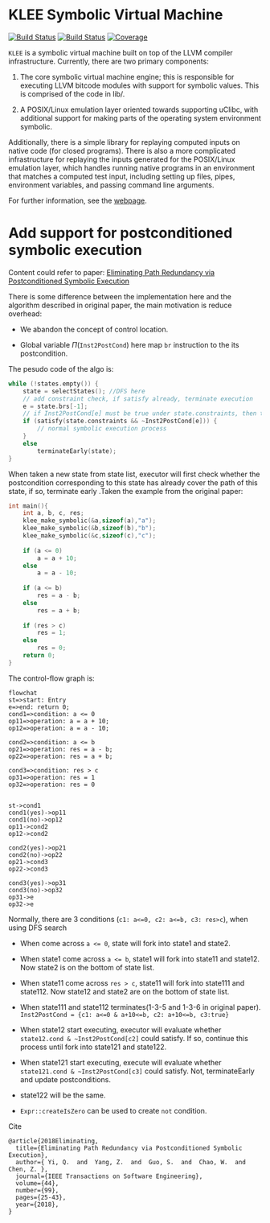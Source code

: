 KLEE Symbolic Virtual Machine
=============================

[![Build Status](https://github.com/klee/klee/workflows/CI/badge.svg)](https://github.com/klee/klee/actions?query=workflow%3ACI)
[![Build Status](https://api.cirrus-ci.com/github/klee/klee.svg)](https://cirrus-ci.com/github/klee/klee)
[![Coverage](https://codecov.io/gh/klee/klee/branch/master/graph/badge.svg)](https://codecov.io/gh/klee/klee)

`KLEE` is a symbolic virtual machine built on top of the LLVM compiler
infrastructure. Currently, there are two primary components:

  1. The core symbolic virtual machine engine; this is responsible for
     executing LLVM bitcode modules with support for symbolic
     values. This is comprised of the code in lib/.

  2. A POSIX/Linux emulation layer oriented towards supporting uClibc,
     with additional support for making parts of the operating system
     environment symbolic.

Additionally, there is a simple library for replaying computed inputs
on native code (for closed programs). There is also a more complicated
infrastructure for replaying the inputs generated for the POSIX/Linux
emulation layer, which handles running native programs in an
environment that matches a computed test input, including setting up
files, pipes, environment variables, and passing command line
arguments.

For further information, see the [webpage](http://klee.github.io/).

# Add support for postconditioned symbolic execution

Content could refer to paper: [Eliminating Path Redundancy via
Postconditioned Symbolic Execution](https://ieeexplore.ieee.org/stamp/stamp.jsp?tp=&arnumber=7835264&tag=1)

There is some difference between the implementation here and the algorithm described in original paper, the main motivation is reduce overhead:

- We abandon the concept of control location.

- Global variable $\Pi$(`Inst2PostCond`) here map `br` instruction to the its postcondition.


The pesudo code of the algo is:


```cpp
while (!states.empty()) {
    state = selectStates(); //DFS here
    // add constraint check, if satisfy already, terminate execution
    e = state.brs[-1];
    // if Inst2PostCond[e] must be true under state.constraints, then there are no need to further explore this state
    if (satisfy(state.constraints && ~Inst2PostCond[e])) {
        // normal symbolic execution process
    }
    else
        terminateEarly(state);
}
```

When taken a new state from state list, executor will first check whether the postcondition corresponding to this state has already cover the path of this state, if so, terminate early .Taken the example from the original paper:

```cpp
int main(){
    int a, b, c, res;
    klee_make_symbolic(&a,sizeof(a),"a");
    klee_make_symbolic(&b,sizeof(b),"b");
    klee_make_symbolic(&c,sizeof(c),"c");
    
    if (a <= 0)
        a = a + 10;
    else
        a = a - 10;
    
    if (a <= b)
        res = a - b;
    else
        res = a + b;
    
    if (res > c)
        res = 1;
    else
        res = 0;
    return 0;
}
```

The control-flow graph is:

```mermaid
flowchat
st=>start: Entry
e=>end: return 0;
cond1=>condition: a <= 0
op11=>operation: a = a + 10;
op12=>operation: a = a - 10;

cond2=>condition: a <= b
op21=>operation: res = a - b;
op22=>operation: res = a + b;

cond3=>condition: res > c
op31=>operation: res = 1
op32=>operation: res = 0


st->cond1
cond1(yes)->op11
cond1(no)->op12
op11->cond2
op12->cond2

cond2(yes)->op21
cond2(no)->op22
op21->cond3
op22->cond3

cond3(yes)->op31
cond3(no)->op32
op31->e
op32->e
```

Normally, there are 3 conditions (`c1: a<=0, c2: a<=b, c3: res>c`), when using DFS search

- When come across `a <= 0`, state will fork into state1 and state2.

- When state1 come across `a <= b`, state1 will fork into state11 and state12. Now state2 is on the bottom of state list.

- When state11 come across `res > c`, state11 will fork into state111 and state112. Now state12 and state2 are on the bottom of state list.

- When state111 and state112 terminates(1-3-5 and 1-3-6 in original paper). `Inst2PostCond = {c1: a<=0 & a+10<=b, c2: a+10<=b, c3:true}`

- When state12 start executing, executor will evaluate whether `state12.cond & ~Inst2PostCond[c2]` could satisfy. If so, continue this process until fork into state121 and state122.

- When state121 start executing, execute will evaluate whether `state121.cond & ~Inst2PostCond[c3]` could satisfy. Not, terminateEarly and update postconditions.

- state122 will be the same.




- `Expr::createIsZero` can be used to create `not` condition.

Cite

```
@article{2018Eliminating,
  title={Eliminating Path Redundancy via Postconditioned Symbolic Execution},
  author={ Yi, Q.  and  Yang, Z.  and  Guo, S.  and  Chao, W.  and  Chen, Z. },
  journal={IEEE Transactions on Software Engineering},
  volume={44},
  number={99},
  pages={25-43},
  year={2018},
}
```

